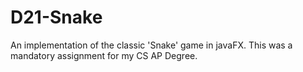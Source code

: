 # D21-Snake
An implementation of the classic 'Snake' game in javaFX. 
This was a mandatory assignment for my CS AP Degree.
